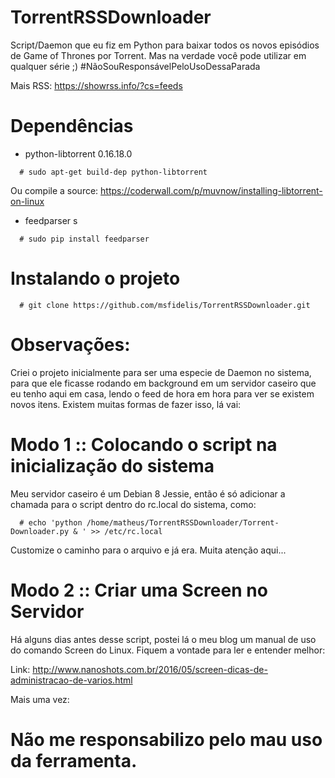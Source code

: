 # TorrentRSSDownloader
Script/Daemon que eu fiz em Python para baixar todos os novos episódios de Game of Thrones por Torrent. Mas na verdade você pode utilizar em qualquer série ;) #NãoSouResponsávelPeloUsoDessaParada

Mais RSS: https://showrss.info/?cs=feeds

# Dependências 

* python-libtorrent 0.16.18.0

```
  # sudo apt-get build-dep python-libtorrent
``` 

Ou compile a source: https://coderwall.com/p/muvnow/installing-libtorrent-on-linux

* feedparser s

```
  # sudo pip install feedparser
```

# Instalando o projeto 

```
  # git clone https://github.com/msfidelis/TorrentRSSDownloader.git
```

# Observações:
Criei o projeto inicialmente para ser uma especie de Daemon no sistema, para que ele ficasse rodando em background em um servidor caseiro que eu tenho aqui em casa, lendo o feed de hora em hora para ver se existem novos itens.
Existem muitas formas de fazer isso, lá vai:

# Modo 1 :: Colocando o script na inicialização do sistema

Meu servidor caseiro é um Debian 8 Jessie, então é só adicionar a chamada para o script dentro do rc.local do sistema, como: 

```
  # echo 'python /home/matheus/TorrentRSSDownloader/Torrent-Downloader.py & ' >> /etc/rc.local
```

Customize o caminho para o arquivo e já era. Muita atenção aqui...

# Modo 2 :: Criar uma Screen no Servidor 

Há alguns dias antes desse script, postei lá o meu blog um manual de uso do comando Screen do Linux. Fiquem a vontade para ler e entender melhor:

Link: http://www.nanoshots.com.br/2016/05/screen-dicas-de-administracao-de-varios.html


Mais uma vez:

# Não me responsabilizo pelo mau uso da ferramenta. 
